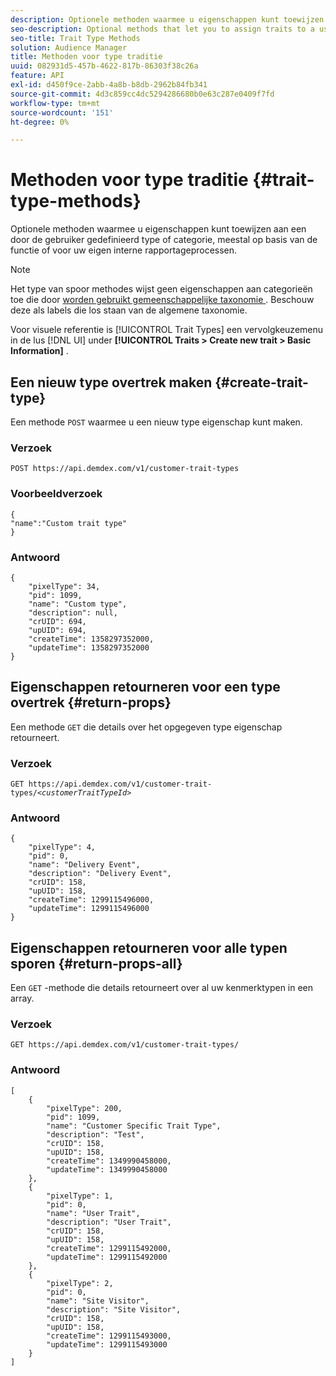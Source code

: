 ```yaml
---
description: Optionele methoden waarmee u eigenschappen kunt toewijzen aan een door de gebruiker gedefinieerd type of categorie, meestal op basis van de functie of voor uw eigen interne rapportageprocessen.
seo-description: Optional methods that let you to assign traits to a user-defined type or category, usually according to function or for your own internal reporting processes.
seo-title: Trait Type Methods
solution: Audience Manager
title: Methoden voor type traditie
uuid: 082931d5-457b-4622-817b-86303f38c26a
feature: API
exl-id: d450f9ce-2abb-4a8b-b8db-2962b84fb341
source-git-commit: 4d3c859cc4dc5294286680b0e63c287e0409f7fd
workflow-type: tm+mt
source-wordcount: '151'
ht-degree: 0%

---
```


# Methoden voor type traditie {#trait-type-methods}

Optionele methoden waarmee u eigenschappen kunt toewijzen aan een door de gebruiker gedefinieerd type of categorie, meestal op basis van de functie of voor uw eigen interne rapportageprocessen.

<!-- c_rest_api_trait_types_intro.xml -->

>[!NOTE]
>
>Het type van spoor methodes wijst geen eigenschappen aan categorieën toe die door [&#x200B; worden gebruikt gemeenschappelijke taxonomie &#x200B;](../../api/rest-api-main/aam-api-taxonomy.md#taxonomic-api-methods). Beschouw deze als labels die los staan van de algemene taxonomie.

Voor visuele referentie is [!UICONTROL Trait Types] een vervolgkeuzemenu in de lus [!DNL UI] under **[!UICONTROL Traits > Create new trait > Basic Information]** .

## Een nieuw type overtrek maken {#create-trait-type}

Een methode `POST` waarmee u een nieuw type eigenschap kunt maken.

<!-- r_rest_api_create_trait_type.xml -->

### Verzoek

`POST https://api.demdex.com/v1/customer-trait-types`

### Voorbeeldverzoek

```
{
"name":"Custom trait type"
}
```

### Antwoord

```
{
    "pixelType": 34,
    "pid": 1099,
    "name": "Custom type",
    "description": null,
    "crUID": 694,
    "upUID": 694,
    "createTime": 1358297352000,
    "updateTime": 1358297352000
}
```

## Eigenschappen retourneren voor een type overtrek {#return-props}

Een methode `GET` die details over het opgegeven type eigenschap retourneert.

<!-- r_rest_api_get_trait_type.xml -->

### Verzoek

`GET https://api.demdex.com/v1/customer-trait-types/`*`<customerTraitTypeId>`*

### Antwoord

```
{
    "pixelType": 4,
    "pid": 0,
    "name": "Delivery Event",
    "description": "Delivery Event",
    "crUID": 158,
    "upUID": 158,
    "createTime": 1299115496000,
    "updateTime": 1299115496000
}
```

## Eigenschappen retourneren voor alle typen sporen {#return-props-all}

Een `GET` -methode die details retourneert over al uw kenmerktypen in een array.

<!-- r_rest_api_get_trait_types.xml -->

### Verzoek

`GET https://api.demdex.com/v1/customer-trait-types/`

### Antwoord

```
[
    {
        "pixelType": 200,
        "pid": 1099,
        "name": "Customer Specific Trait Type",
        "description": "Test",
        "crUID": 158,
        "upUID": 158,
        "createTime": 1349990458000,
        "updateTime": 1349990458000
    },
    {
        "pixelType": 1,
        "pid": 0,
        "name": "User Trait",
        "description": "User Trait",
        "crUID": 158,
        "upUID": 158,
        "createTime": 1299115492000,
        "updateTime": 1299115492000
    },
    {
        "pixelType": 2,
        "pid": 0,
        "name": "Site Visitor",
        "description": "Site Visitor",
        "crUID": 158,
        "upUID": 158,
        "createTime": 1299115493000,
        "updateTime": 1299115493000
    }
]
```
